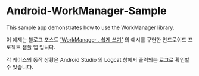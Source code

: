 # Android-WorkManager-Sample
This sample app demonstrates how to use the WorkManager library.</br>

이 예제는 블로그 포스트 ['WorkManager , 쉽게 쓰기'](https://medium.com/@limgyumin/workmanager-%EC%89%BD%EA%B2%8C-%EC%93%B0%EA%B8%B0-b71917ea8c1)
의 예시를 구현한 안드로이드 프로젝트 샘플 앱 입니다.

각 케이스의 동작 상황은 Android Studio 의 Logcat 창에서 출력되는 로그로 확인할 수 있습니다.
